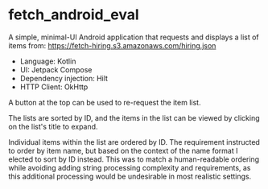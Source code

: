 # fetch_android_eval

A simple, minimal-UI Android application that requests and displays a list of items from:
https://fetch-hiring.s3.amazonaws.com/hiring.json

- Language: Kotlin
- UI: Jetpack Compose
- Dependency injection: Hilt
- HTTP Client: OkHttp

A button at the top can be used to re-request the item list.

The lists are sorted by ID, and the items in the list can be viewed by clicking on the list's title to expand.

Individual items within the list are ordered by ID. The requirement instructed to order by item name, but based on the context of the name format I elected to sort by ID instead. This was to match a human-readable ordering while avoiding adding string processing complexity and requirements, as this additional processing would be undesirable in most realistic settings.

